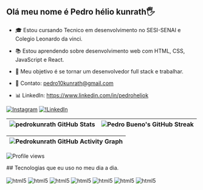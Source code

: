 ## Olá meu nome é Pedro hélio kunrath🖐️

- 🎓 Estou cursando Tecnico em desenvolvimento no SESI-SENAI e Colegio Leonardo da vinci.
- 📚 Estou aprendendo sobre desenvolvimento web com HTML, CSS, JavaScript e React.
- 🎯 Meu objetivo é se tornar um desenvolvedor full stack e trabalhar.
- 📱 Contato: pedro10kunrath@gmail.com

- 📊 LinkedIn: https://www.linkedin.com/in/pedroheliok


[![Instagram](https://img.shields.io/badge/Instagram-E4405F?style=for-the-badge&logo=instagram&logoColor=white)](https://www.instagram.com/pedroheliok/?next=%2F)
[![!LinkedIn](https://img.shields.io/badge/LinkedIn-0077B5?style=for-the-badge&logo=linkedin&logoColor=white)](https://www.linkedin.com/in/pedroheliok/)




| ![pedrokunrath GitHub Stats](https://github-stats-alpha.vercel.app/api?username=pedrokunrath&cc=121212&tc=9e9e9e&ic=D1C4E9&bc=121212) | ![Pedro Bueno's GitHub Streak](https://github-readme-streak-stats.herokuapp.com?user=pedrokunrath&hide_border=true&border_radius=0&exclude_days=Sun%2CSat&background=121212&border=121212&stroke=212121&ring=7E57C2&fire=7E57C2&currStreakNum=673AB7&sideNums=9E9E9E&currStreakLabel=D1C4E9&sideLabels=9e9e9e&dates=616161&excludeDaysLabel=424242) |
| :--------------------------------------------------------------------------------------------------------------------: | :--------------------------------------------------------------------------------------------------------: |

| ![Pedrokunrath GitHub Activity Graph](https://github-readme-activity-graph.vercel.app/graph?username=pedrokunrath&bg_color=121212&color=9e9e9e&line=D1C4E9&point=9575CD&title_color=9e9e9e&area_color=673AB7&hide_border=true&area=false&radius=0) |
| :-------------------------------------------------------------------------------------------------------------------------------------------: |

<p align="left">
<img src="https://komarev.com/ghpvc/?username=pedrol2b&color=grey&style=flat-square&abbreviated=true" alt="Profile views" />
</p>
## Tecnologias que eu uso no meu dia a dia.

<div style= "display: inline_block"><br/>
<img  algn="center" alt ="html5"src="https://img.shields.io/badge/HTML5-E34F26?style=for-the-badge&logo=html5&logoColor=white">
<img  algn="center" alt ="html5"src="https://img.shields.io/badge/CSS3-1572B6?style=for-the-badge&logo=css3&logoColor=white">
<img  algn="center" alt ="html5"src="https://img.shields.io/badge/JavaScript-323330?style=for-the-badge&logo=javascript&logoColor=F7DF1E">
<img  algn="center" alt ="html5"src="https://img.shields.io/badge/Python-3776AB?style=for-the-badge&logo=python&logoColor=white">
<img  algn="center" alt ="html5"src="https://img.shields.io/badge/C-00599C?style=for-the-badge&logo=c&logoColor=white">
<img  algn="center" alt ="html5"src="https://img.shields.io/badge/C%2B%2B-00599C?style=for-the-badge&logo=c%2B%2B&logoColor=white">
<img  algn="center" alt ="html5"src="https://img.shields.io/badge/Markdown-000000?style=for-the-badge&logo=markdown&logoColor=white">

</div>

